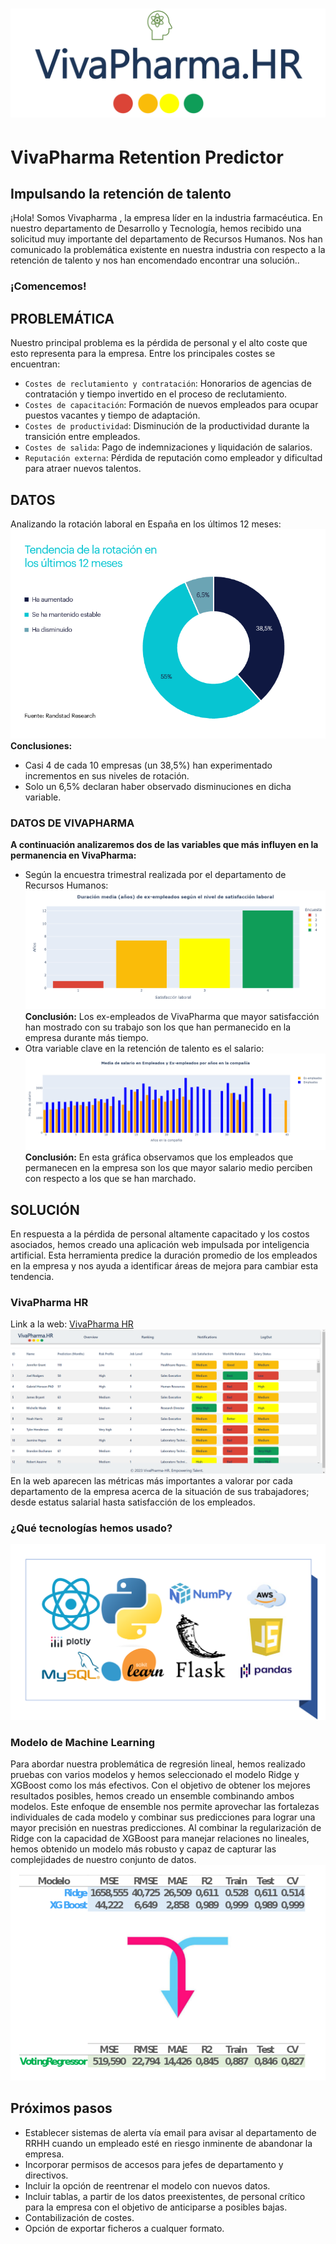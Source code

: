 # ![Logo](img/logo.png)
# VivaPharma Retention Predictor
## **Impulsando la retención de talento**
¡Hola! Somos Vivapharma , la empresa líder en la industria farmacéutica.
En nuestro departamento de Desarrollo y Tecnología, hemos recibido una solicitud muy importante del departamento de Recursos Humanos. Nos han comunicado la problemática existente en nuestra industria con respecto a la retención de talento y nos han encomendado encontrar una solución..
### **¡Comencemos!**
## **PROBLEMÁTICA**
Nuestro principal problema es la pérdida de personal y el alto coste que esto representa para la empresa.
Entre los principales costes se encuentran:
- ``Costes de reclutamiento y contratación``: Honorarios de agencias de contratación y tiempo invertido en el proceso de reclutamiento.
- ``Costes de capacitación``: Formación de nuevos empleados para ocupar puestos vacantes y tiempo de adaptación.
- ``Costes de productividad``: Disminución de la productividad durante la transición entre empleados.
- ``Costes de salida``: Pago de indemnizaciones y liquidación de salarios.
- ``Reputación externa``: Pérdida de reputación como empleador y dificultad para atraer nuevos talentos.
## **DATOS**
Analizando la rotación laboral en España en los últimos 12 meses:
![Rotación laboral en España](img/rotacion.png)
**Conclusiones:**
*  Casi 4 de cada 10 empresas (un 38,5%) han experimentado incrementos en sus niveles de rotación.
*  Solo un 6,5% declaran haber observado disminuciones en dicha variable.
### **DATOS DE VIVAPHARMA**
**A continuación analizaremos dos de las variables que más influyen en la permanencia en VivaPharma:**
- Según la encuestra trimestral realizada por el departamento de Recursos Humanos:
![satisfaccion](img/satisfaction.png)
**Conclusión:**
Los ex-empleados de VivaPharma que mayor satisfacción han mostrado con su trabajo son los que han permanecido en la empresa durante más tiempo.
- Otra variable clave en la retención de talento es el salario:
![salario](img/media_salarios.png)
**Conclusión:**
En esta gráfica observamos que los empleados que permanecen en la empresa son los que mayor salario medio perciben con respecto a los que se han marchado.
## **SOLUCIÓN**
En respuesta a la pérdida de personal altamente capacitado y los costos asociados, hemos creado una aplicación web impulsada por inteligencia artificial. Esta herramienta predice la duración promedio de los empleados en la empresa y nos ayuda a identificar áreas de mejora para cambiar esta tendencia.
### **VivaPharma HR**
Link a la web: [VivaPharma HR](https://vivapharma-hr.onrender.com/)
![VivaPharma HR](img/ranking.png)
En la web aparecen las métricas más importantes a valorar por cada departamento de la empresa acerca de la situación de sus trabajadores; desde estatus salarial hasta satisfacción de los empleados.
### **¿Qué tecnologías hemos usado?**
![Tecnologías](img/tecnologías.png)
### **Modelo de Machine Learning**
Para abordar nuestra problemática de regresión lineal, hemos realizado pruebas con varios modelos y hemos seleccionado el modelo Ridge y XGBoost como los más efectivos. Con el objetivo de obtener los mejores resultados posibles, hemos creado un ensemble combinando ambos modelos.
Este enfoque de ensemble nos permite aprovechar las fortalezas individuales de cada modelo y combinar sus predicciones para lograr una mayor precisión en nuestras predicciones. Al combinar la regularización de Ridge con la capacidad de XGBoost para manejar relaciones no lineales, hemos obtenido un modelo más robusto y capaz de capturar las complejidades de nuestro conjunto de datos.
![Modelo](img/modelo_readme.png)
## **Próximos pasos**
* Establecer sistemas de alerta vía email para avisar al departamento de RRHH cuando un empleado esté en riesgo inminente de abandonar la empresa.
* Incorporar permisos de accesos para jefes de departamento y directivos.
* Incluir la opción de reentrenar el modelo con nuevos datos.
* Incluir tablas, a partir de los datos preexistentes, de personal crítico para la empresa con el objetivo de anticiparse a posibles bajas.
* Contabilización de costes.
* Opción de exportar ficheros a cualquer formato.